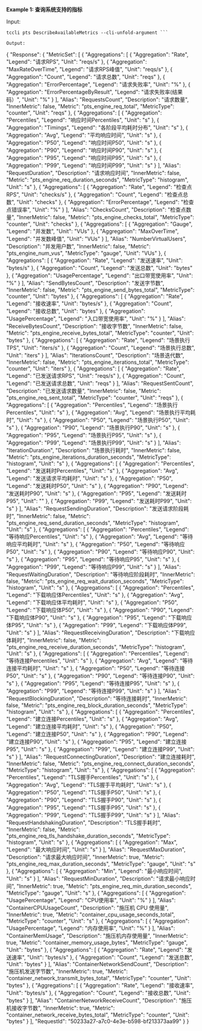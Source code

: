 **Example 1: 查询系统支持的指标**



Input: 

```
tccli pts DescribeAvailableMetrics --cli-unfold-argument ```

Output: 
```
{
    "Response": {
        "MetricSet": [
            {
                "Aggregations": [
                    {
                        "Aggregation": "Rate",
                        "Legend": "请求RPS",
                        "Unit": "reqs/s"
                    },
                    {
                        "Aggregation": "MaxRateOverTime",
                        "Legend": "请求RPS峰值",
                        "Unit": "reqs/s"
                    },
                    {
                        "Aggregation": "Count",
                        "Legend": "请求总数",
                        "Unit": "reqs"
                    },
                    {
                        "Aggregation": "ErrorPercentage",
                        "Legend": "请求失败率",
                        "Unit": "%"
                    },
                    {
                        "Aggregation": "ErrorPercentageByResult",
                        "Legend": "请求失败率(结果码）",
                        "Unit": "%"
                    }
                ],
                "Alias": "RequestsCount",
                "Description": "请求数量",
                "InnerMetric": false,
                "Metric": "pts_engine_req_total",
                "MetricType": "counter",
                "Unit": "reqs"
            },
            {
                "Aggregations": [
                    {
                        "Aggregation": "Percentiles",
                        "Legend": "响应时间Percentiles",
                        "Unit": "s"
                    },
                    {
                        "Aggregation": "Timings",
                        "Legend": "各阶段平均耗时分布",
                        "Unit": "s"
                    },
                    {
                        "Aggregation": "Avg",
                        "Legend": "平均响应时间",
                        "Unit": "s"
                    },
                    {
                        "Aggregation": "P50",
                        "Legend": "响应时间P50",
                        "Unit": "s"
                    },
                    {
                        "Aggregation": "P90",
                        "Legend": "响应时间P90",
                        "Unit": "s"
                    },
                    {
                        "Aggregation": "P95",
                        "Legend": "响应时间P95",
                        "Unit": "s"
                    },
                    {
                        "Aggregation": "P99",
                        "Legend": "响应时间P99",
                        "Unit": "s"
                    }
                ],
                "Alias": "RequestDuration",
                "Description": "请求响应时间",
                "InnerMetric": false,
                "Metric": "pts_engine_req_duration_seconds",
                "MetricType": "histogram",
                "Unit": "s"
            },
            {
                "Aggregations": [
                    {
                        "Aggregation": "Rate",
                        "Legend": "检查点RPS",
                        "Unit": "checks/s"
                    },
                    {
                        "Aggregation": "Count",
                        "Legend": "检查点总数",
                        "Unit": "checks"
                    },
                    {
                        "Aggregation": "ErrorPercentage",
                        "Legend": "检查点错误率",
                        "Unit": "%"
                    }
                ],
                "Alias": "ChecksCount",
                "Description": "检查点数量",
                "InnerMetric": false,
                "Metric": "pts_engine_checks_total",
                "MetricType": "counter",
                "Unit": "checks"
            },
            {
                "Aggregations": [
                    {
                        "Aggregation": "Gauge",
                        "Legend": "并发数",
                        "Unit": "VUs"
                    },
                    {
                        "Aggregation": "MaxOverTime",
                        "Legend": "并发数峰值",
                        "Unit": "VUs"
                    }
                ],
                "Alias": "NumberVirtualUsers",
                "Description": "并发用户数",
                "InnerMetric": false,
                "Metric": "pts_engine_num_vus",
                "MetricType": "gauge",
                "Unit": "VUs"
            },
            {
                "Aggregations": [
                    {
                        "Aggregation": "Rate",
                        "Legend": "发送速率",
                        "Unit": "bytes/s"
                    },
                    {
                        "Aggregation": "Count",
                        "Legend": "发送总数",
                        "Unit": "bytes"
                    },
                    {
                        "Aggregation": "UsagePercentage",
                        "Legend": "出口带宽使用率",
                        "Unit": "%"
                    }
                ],
                "Alias": "SendBytesCount",
                "Description": "发送字节数",
                "InnerMetric": false,
                "Metric": "pts_engine_send_bytes_total",
                "MetricType": "counter",
                "Unit": "bytes"
            },
            {
                "Aggregations": [
                    {
                        "Aggregation": "Rate",
                        "Legend": "接收速率",
                        "Unit": "bytes/s"
                    },
                    {
                        "Aggregation": "Count",
                        "Legend": "接收总数",
                        "Unit": "bytes"
                    },
                    {
                        "Aggregation": "UsagePercentage",
                        "Legend": "入口带宽使用率",
                        "Unit": "%"
                    }
                ],
                "Alias": "ReceiveBytesCount",
                "Description": "接收字节数",
                "InnerMetric": false,
                "Metric": "pts_engine_receive_bytes_total",
                "MetricType": "counter",
                "Unit": "bytes"
            },
            {
                "Aggregations": [
                    {
                        "Aggregation": "Rate",
                        "Legend": "场景执行TPS",
                        "Unit": "iters/s"
                    },
                    {
                        "Aggregation": "Count",
                        "Legend": "场景执行总数",
                        "Unit": "iters"
                    }
                ],
                "Alias": "IterationsCount",
                "Description": "场景迭代数",
                "InnerMetric": false,
                "Metric": "pts_engine_iterations_total",
                "MetricType": "counter",
                "Unit": "iters"
            },
            {
                "Aggregations": [
                    {
                        "Aggregation": "Rate",
                        "Legend": "已发送请求RPS",
                        "Unit": "reqs/s"
                    },
                    {
                        "Aggregation": "Count",
                        "Legend": "已发送请求总数",
                        "Unit": "reqs"
                    }
                ],
                "Alias": "RequestSentCount",
                "Description": "已发送请求数量",
                "InnerMetric": false,
                "Metric": "pts_engine_req_sent_total",
                "MetricType": "counter",
                "Unit": "reqs"
            },
            {
                "Aggregations": [
                    {
                        "Aggregation": "Percentiles",
                        "Legend": "场景执行Percentiles",
                        "Unit": "s"
                    },
                    {
                        "Aggregation": "Avg",
                        "Legend": "场景执行平均耗时",
                        "Unit": "s"
                    },
                    {
                        "Aggregation": "P50",
                        "Legend": "场景执行P50",
                        "Unit": "s"
                    },
                    {
                        "Aggregation": "P90",
                        "Legend": "场景执行P90",
                        "Unit": "s"
                    },
                    {
                        "Aggregation": "P95",
                        "Legend": "场景执行P95",
                        "Unit": "s"
                    },
                    {
                        "Aggregation": "P99",
                        "Legend": "场景执行P99",
                        "Unit": "s"
                    }
                ],
                "Alias": "IterationDuration",
                "Description": "场景执行耗时",
                "InnerMetric": false,
                "Metric": "pts_engine_iterations_duration_seconds",
                "MetricType": "histogram",
                "Unit": "s"
            },
            {
                "Aggregations": [
                    {
                        "Aggregation": "Percentiles",
                        "Legend": "发送耗时Percentiles",
                        "Unit": "s"
                    },
                    {
                        "Aggregation": "Avg",
                        "Legend": "发送请求平均耗时",
                        "Unit": "s"
                    },
                    {
                        "Aggregation": "P50",
                        "Legend": "发送耗时P50",
                        "Unit": "s"
                    },
                    {
                        "Aggregation": "P90",
                        "Legend": "发送耗时P90",
                        "Unit": "s"
                    },
                    {
                        "Aggregation": "P95",
                        "Legend": "发送耗时P95",
                        "Unit": ""
                    },
                    {
                        "Aggregation": "P99",
                        "Legend": "发送耗时P99",
                        "Unit": "s"
                    }
                ],
                "Alias": "RequestSendingDuration",
                "Description": "发送请求阶段耗时",
                "InnerMetric": false,
                "Metric": "pts_engine_req_send_duration_seconds",
                "MetricType": "histogram",
                "Unit": "s"
            },
            {
                "Aggregations": [
                    {
                        "Aggregation": "Percentiles",
                        "Legend": "等待响应Percentiles",
                        "Unit": "s"
                    },
                    {
                        "Aggregation": "Avg",
                        "Legend": "等待响应平均耗时",
                        "Unit": "s"
                    },
                    {
                        "Aggregation": "P50",
                        "Legend": "等待响应P50",
                        "Unit": "s"
                    },
                    {
                        "Aggregation": "P90",
                        "Legend": "等待响应P90",
                        "Unit": "s"
                    },
                    {
                        "Aggregation": "P95",
                        "Legend": "等待响应P95",
                        "Unit": "s"
                    },
                    {
                        "Aggregation": "P99",
                        "Legend": "等待响应P99",
                        "Unit": "s"
                    }
                ],
                "Alias": "RequestWaitingDuration",
                "Description": "等待响应阶段耗时",
                "InnerMetric": false,
                "Metric": "pts_engine_req_wait_duration_seconds",
                "MetricType": "histogram",
                "Unit": "s"
            },
            {
                "Aggregations": [
                    {
                        "Aggregation": "Percentiles",
                        "Legend": "下载响应体Percentiles",
                        "Unit": "s"
                    },
                    {
                        "Aggregation": "Avg",
                        "Legend": "下载响应体平均耗时",
                        "Unit": "s"
                    },
                    {
                        "Aggregation": "P50",
                        "Legend": "下载响应体P50",
                        "Unit": "s"
                    },
                    {
                        "Aggregation": "P90",
                        "Legend": "下载响应体P90",
                        "Unit": "s"
                    },
                    {
                        "Aggregation": "P95",
                        "Legend": "下载响应体P95",
                        "Unit": "s"
                    },
                    {
                        "Aggregation": "P99",
                        "Legend": "下载响应体P99",
                        "Unit": "s"
                    }
                ],
                "Alias": "RequestReceivingDuration",
                "Description": "下载响应体耗时",
                "InnerMetric": false,
                "Metric": "pts_engine_req_receive_duration_seconds",
                "MetricType": "histogram",
                "Unit": "s"
            },
            {
                "Aggregations": [
                    {
                        "Aggregation": "Percentiles",
                        "Legend": "等待连接Percentiles",
                        "Unit": "s"
                    },
                    {
                        "Aggregation": "Avg",
                        "Legend": "等待连接平均耗时",
                        "Unit": "s"
                    },
                    {
                        "Aggregation": "P50",
                        "Legend": "等待连接P50",
                        "Unit": "s"
                    },
                    {
                        "Aggregation": "P90",
                        "Legend": "等待连接P90",
                        "Unit": "s"
                    },
                    {
                        "Aggregation": "P95",
                        "Legend": "等待连接P95",
                        "Unit": "s"
                    },
                    {
                        "Aggregation": "P99",
                        "Legend": "等待连接P99",
                        "Unit": "s"
                    }
                ],
                "Alias": "RequestBlockingDuration",
                "Description": "等待连接耗时",
                "InnerMetric": false,
                "Metric": "pts_engine_req_block_duration_seconds",
                "MetricType": "histogram",
                "Unit": "s"
            },
            {
                "Aggregations": [
                    {
                        "Aggregation": "Percentiles",
                        "Legend": "建立连接Percentiles",
                        "Unit": "s"
                    },
                    {
                        "Aggregation": "Avg",
                        "Legend": "建立连接平均耗时",
                        "Unit": "s"
                    },
                    {
                        "Aggregation": "P50",
                        "Legend": "建立连接P50",
                        "Unit": "s"
                    },
                    {
                        "Aggregation": "P90",
                        "Legend": "建立连接P90",
                        "Unit": "s"
                    },
                    {
                        "Aggregation": "P95",
                        "Legend": "建立连接P95",
                        "Unit": "s"
                    },
                    {
                        "Aggregation": "P99",
                        "Legend": "建立连接P99",
                        "Unit": "s"
                    }
                ],
                "Alias": "RequestConnectingDuration",
                "Description": "建立连接耗时",
                "InnerMetric": false,
                "Metric": "pts_engine_req_connect_duration_seconds",
                "MetricType": "histogram",
                "Unit": "s"
            },
            {
                "Aggregations": [
                    {
                        "Aggregation": "Percentiles",
                        "Legend": "TLS握手Percentiles",
                        "Unit": "s"
                    },
                    {
                        "Aggregation": "Avg",
                        "Legend": "TLS握手平均耗时",
                        "Unit": "s"
                    },
                    {
                        "Aggregation": "P50",
                        "Legend": "TLS握手P50",
                        "Unit": "s"
                    },
                    {
                        "Aggregation": "P90",
                        "Legend": "TLS握手P90",
                        "Unit": "s"
                    },
                    {
                        "Aggregation": "P95",
                        "Legend": "TLS握手P95",
                        "Unit": "s"
                    },
                    {
                        "Aggregation": "P99",
                        "Legend": "TLS握手P99",
                        "Unit": "s"
                    }
                ],
                "Alias": "RequestHandshakingDuration",
                "Description": "TLS握手耗时",
                "InnerMetric": false,
                "Metric": "pts_engine_req_tls_handshake_duration_seconds",
                "MetricType": "histogram",
                "Unit": "s"
            },
            {
                "Aggregations": [
                    {
                        "Aggregation": "Max",
                        "Legend": "最大响应时间",
                        "Unit": "s"
                    }
                ],
                "Alias": "RequestMaxDuration",
                "Description": "请求最大响应时间",
                "InnerMetric": true,
                "Metric": "pts_engine_req_max_duration_seconds",
                "MetricType": "gauge",
                "Unit": "s"
            },
            {
                "Aggregations": [
                    {
                        "Aggregation": "Min",
                        "Legend": "最小响应时间",
                        "Unit": "s"
                    }
                ],
                "Alias": "RequestMinDuration",
                "Description": "请求最小响应时间",
                "InnerMetric": true,
                "Metric": "pts_engine_req_min_duration_seconds",
                "MetricType": "gauge",
                "Unit": "s"
            },
            {
                "Aggregations": [
                    {
                        "Aggregation": "UsagePercentage",
                        "Legend": "CPU使用率",
                        "Unit": "%"
                    }
                ],
                "Alias": "ContainerCPUUsageCount",
                "Description": "施压机 CPU 使用量",
                "InnerMetric": true,
                "Metric": "container_cpu_usage_seconds_total",
                "MetricType": "counter",
                "Unit": "s"
            },
            {
                "Aggregations": [
                    {
                        "Aggregation": "UsagePercentage",
                        "Legend": "内存使用率",
                        "Unit": "%"
                    }
                ],
                "Alias": "ContainerMemUsage",
                "Description": "施压机内存使用量",
                "InnerMetric": true,
                "Metric": "container_memory_usage_bytes",
                "MetricType": "gauge",
                "Unit": "bytes"
            },
            {
                "Aggregations": [
                    {
                        "Aggregation": "Rate",
                        "Legend": "发送速率",
                        "Unit": "bytes/s"
                    },
                    {
                        "Aggregation": "Count",
                        "Legend": "发送总数",
                        "Unit": "bytes"
                    }
                ],
                "Alias": "ContainerNetworkSendCount",
                "Description": "施压机发送字节数",
                "InnerMetric": true,
                "Metric": "container_network_transmit_bytes_total",
                "MetricType": "counter",
                "Unit": "bytes"
            },
            {
                "Aggregations": [
                    {
                        "Aggregation": "Rate",
                        "Legend": "接收速率",
                        "Unit": "bytes/s"
                    },
                    {
                        "Aggregation": "Count",
                        "Legend": "接收总数",
                        "Unit": "bytes"
                    }
                ],
                "Alias": "ContainerNetworkReceiveCount",
                "Description": "施压机接收字节数",
                "InnerMetric": true,
                "Metric": "container_network_receive_bytes_total",
                "MetricType": "counter",
                "Unit": "bytes"
            }
        ],
        "RequestId": "50233a27-a7c0-4e3e-b598-bf213373aa99"
    }
}
```

